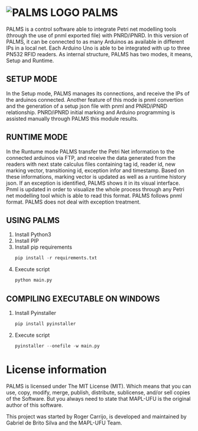# ![PALMS LOGO](ico.ico) PALMS

PALMS is a control software able to integrate Petri net modelling tools (through the use of pnml exported file) with PNRD/iPNRD. In this version of PALMS, it can be connected to as many Arduinos as available in different IPs in a local net. Each Arduino Uno is able to be integrated with up to three PN532 RFID readers. As internal structure, PALMS has two modes, it means, Setup and Runtime.

## SETUP MODE

In the Setup mode, PALMS manages its connections, and receive the IPs of the arduinos connected. Another feature of this mode is pnml convertion and the generation of a setup
json file with pnml and PNRD/iPNRD relationship. PNRD/iPNRD initial marking and Arduino programming is assisted manually through PALMS this module results.

## RUNTIME MODE
In the Runtume mode PALMS transfer the Petri Net information to the connected arduinos via FTP, and receive the data generated from the readers with next state calculus files containing tag id, reader id, new marking vector, transitioning id, exception infor and timestamp. Based on these informations, marking vector is updated as well as a runtime history json. If an exception is identified, PALMS shows it in its visual interface. Pnml is updated in order to visualize the whole process through any Petri net modelling tool which is able to read this format. PALMS follows pnml format. PALMS does not deal with exception treatment.

## USING PALMS

1. Install Python3
2. Install PIP
3. Install pip requirements
    ```python
    pip install -r requirements.txt
    ```
4. Execute script
    ```python
    python main.py
    ```

## COMPILING EXECUTABLE ON WINDOWS

1. Install Pyinstaller
    ```python
    pip install pyinstaller
    ```
2. Execute script
    ```python
    pyinstaller --onefile -w main.py
    ```

# License information
PALMS is licensed under The MIT License (MIT). Which means that you can use, copy, modify, merge, publish, distribute, sublicense, and/or sell copies of the Software. But you always need to state that MAPL-UFU is the original author of this software.

This project was started by Roger Carrijo, is developed and maintained by Gabriel de Brito Silva and the MAPL-UFU Team.
